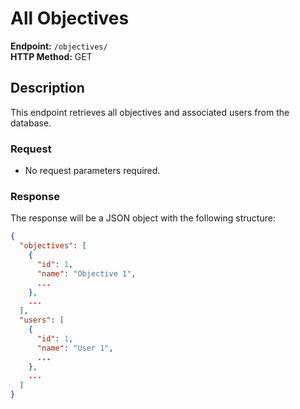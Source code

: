# All Objectives

**Endpoint:** `/objectives/`\
**HTTP Method:** GET

## Description

This endpoint retrieves all objectives and associated users from the database.

### Request

- No request parameters required.

### Response

The response will be a JSON object with the following structure:

```json
{
  "objectives": [
    {
      "id": 1,
      "name": "Objective 1",
      ...
    },
    ...
  ],
  "users": [
    {
      "id": 1,
      "name": "User 1",
      ...
    },
    ...
  ]
}
